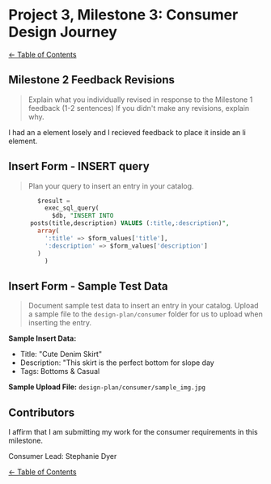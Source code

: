 # Project 3, Milestone 3: **Consumer** Design Journey

[← Table of Contents](../design-journey.md)


## Milestone 2 Feedback Revisions
> Explain what you individually revised in response to the Milestone 1 feedback (1-2 sentences)
> If you didn't make any revisions, explain why.

I had an a element losely and I recieved feedback to place it inside an li element.


## Insert Form - INSERT query
> Plan your query to insert an entry in your catalog.

```sql
        $result =
          exec_sql_query(
            $db, "INSERT INTO
      posts(title,description) VALUES (:title,:description)",
        array(
          ':title' => $form_values['title'],
          ':description' => $form_values['description']
        )
          )

```



## Insert Form - Sample Test Data
> Document sample test data to insert an entry in your catalog.
> Upload a sample file to the `design-plan/consumer` folder for us to upload when inserting the entry.

**Sample Insert Data:**

  - Title: "Cute Denim Skirt"
  - Description: "This skirt is the perfect bottom for slope day
  - Tags: Bottoms & Casual

**Sample Upload File:** `design-plan/consumer/sample_img.jpg`


## Contributors

I affirm that I am submitting my work for the consumer requirements in this milestone.

Consumer Lead: Stephanie Dyer


[← Table of Contents](../design-journey.md)
